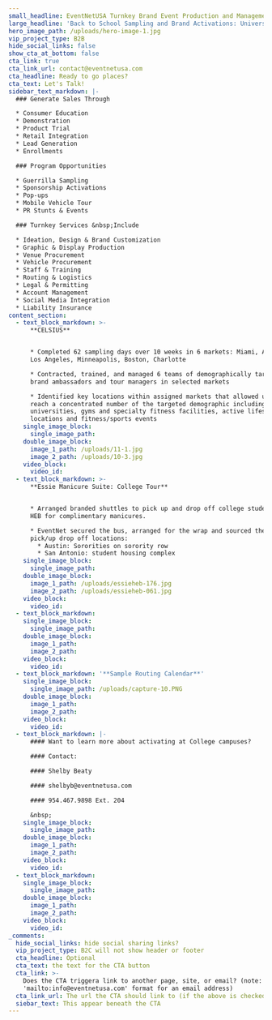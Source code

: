 ```yaml
---
small_headline: EventNetUSA Turnkey Brand Event Production and Management
large_headline: 'Back to School Sampling and Brand Activations: Universities'
hero_image_path: /uploads/hero-image-1.jpg
vip_project_type: B2B
hide_social_links: false
show_cta_at_bottom: false
cta_link: true
cta_link_url: contact@eventnetusa.com
cta_headline: Ready to go places?
cta_text: Let's Talk!
sidebar_text_markdown: |-
  ### Generate Sales Through

  * Consumer Education
  * Demonstration
  * Product Trial
  * Retail Integration
  * Lead Generation
  * Enrollments

  ### Program Opportunities

  * Guerrilla Sampling
  * Sponsorship Activations
  * Pop-ups
  * Mobile Vehicle Tour
  * PR Stunts & Events

  ### Turnkey Services &nbsp;Include

  * Ideation, Design & Brand Customization
  * Graphic & Display Production
  * Venue Procurement
  * Vehicle Procurement
  * Staff & Training
  * Routing & Logistics
  * Legal & Permitting
  * Account Management
  * Social Media Integration
  * Liability Insurance
content_section:
  - text_block_markdown: >-
      **CELSIUS**


      * Completed 62 sampling days over 10 weeks in 6 markets: Miami, Austin,
      Los Angeles, Minneapolis, Boston, Charlotte

      * Contracted, trained, and managed 6 teams of demographically targeted
      brand ambassadors and tour managers in selected markets

      * Identified key locations within assigned markets that allowed us to
      reach a concentrated number of the targeted demographic including
      universities, gyms and specialty fitness facilities, active lifestyle
      locations and fitness/sports events
    single_image_block:
      single_image_path:
    double_image_block:
      image_1_path: /uploads/11-1.jpg
      image_2_path: /uploads/10-3.jpg
    video_block:
      video_id:
  - text_block_markdown: >-
      **Essie Manicure Suite: College Tour**


      * Arranged branded shuttles to pick up and drop off college students at
      HEB for complimentary manicures.

      * EventNet secured the bus, arranged for the wrap and sourced the shuttle
      pick/up drop off locations:
        * Austin: Sororities on sorority row
        * San Antonio: student housing complex
    single_image_block:
      single_image_path:
    double_image_block:
      image_1_path: /uploads/essieheb-176.jpg
      image_2_path: /uploads/essieheb-061.jpg
    video_block:
      video_id:
  - text_block_markdown:
    single_image_block:
      single_image_path:
    double_image_block:
      image_1_path:
      image_2_path:
    video_block:
      video_id:
  - text_block_markdown: '**Sample Routing Calendar**'
    single_image_block:
      single_image_path: /uploads/capture-10.PNG
    double_image_block:
      image_1_path:
      image_2_path:
    video_block:
      video_id:
  - text_block_markdown: |-
      #### Want to learn more about activating at College campuses?

      #### Contact:

      #### Shelby Beaty

      #### shelbyb@eventnetusa.com

      #### 954.467.9898 Ext. 204

      &nbsp;
    single_image_block:
      single_image_path:
    double_image_block:
      image_1_path:
      image_2_path:
    video_block:
      video_id:
  - text_block_markdown:
    single_image_block:
      single_image_path:
    double_image_block:
      image_1_path:
      image_2_path:
    video_block:
      video_id:
_comments:
  hide_social_links: hide social sharing links?
  vip_project_type: B2C will not show header or footer
  cta_headline: Optional
  cta_text: the text for the CTA button
  cta_link: >-
    Does the CTA triggera link to another page, site, or email? (note: use
    'mailto:info@eventnetusa.com' format for an email address)
  cta_link_url: The url the CTA should link to (if the above is checked)
  siebar_text: This appear beneath the CTA
---
```

